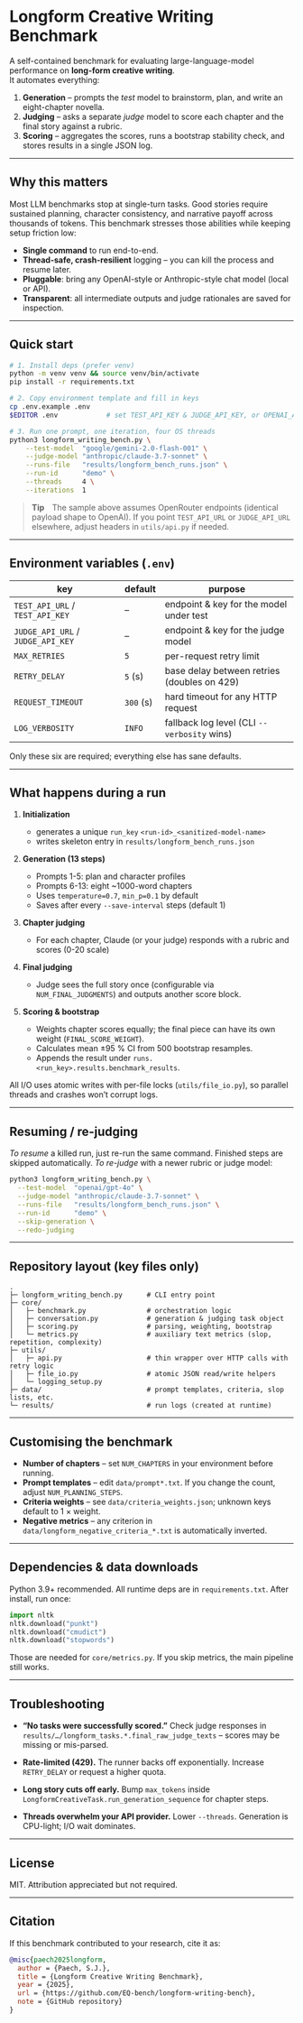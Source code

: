 # Longform Creative Writing Benchmark

A self-contained benchmark for evaluating large-language-model performance on **long-form creative writing**.  
It automates everything:

1. **Generation** – prompts the *test* model to brainstorm, plan, and write an eight-chapter novella.  
2. **Judging** – asks a separate *judge* model to score each chapter and the final story against a rubric.  
3. **Scoring** – aggregates the scores, runs a bootstrap stability check, and stores results in a single JSON log.

---

## Why this matters
Most LLM benchmarks stop at single-turn tasks.  Good stories require sustained planning, character consistency, and narrative payoff across thousands of tokens.  This benchmark stresses those abilities while keeping setup friction low:

* **Single command** to run end-to-end.
* **Thread-safe, crash-resilient** logging – you can kill the process and resume later.
* **Pluggable**: bring any OpenAI-style or Anthropic-style chat model (local or API).
* **Transparent**: all intermediate outputs and judge rationales are saved for inspection.

---

## Quick start

```bash
# 1. Install deps (prefer venv)
python -m venv venv && source venv/bin/activate
pip install -r requirements.txt

# 2. Copy environment template and fill in keys
cp .env.example .env
$EDITOR .env            # set TEST_API_KEY & JUDGE_API_KEY, or OPENAI_API_KEY

# 3. Run one prompt, one iteration, four OS threads
python3 longform_writing_bench.py \
    --test-model  "google/gemini-2.0-flash-001" \
    --judge-model "anthropic/claude-3.7-sonnet" \
    --runs-file   "results/longform_bench_runs.json" \
    --run-id      "demo" \
    --threads     4 \
    --iterations  1
````

> **Tip** The sample above assumes OpenRouter endpoints (identical payload shape to OpenAI).
> If you point `TEST_API_URL` or `JUDGE_API_URL` elsewhere, adjust headers in `utils/api.py` if needed.

---

## Environment variables (`.env`)

| key                               | default   | purpose                                     |
| --------------------------------- | --------- | ------------------------------------------- |
| `TEST_API_URL` / `TEST_API_KEY`   | –         | endpoint & key for the model under test     |
| `JUDGE_API_URL` / `JUDGE_API_KEY` | –         | endpoint & key for the judge model          |
| `MAX_RETRIES`                     | `5`       | per-request retry limit                     |
| `RETRY_DELAY`                     | `5` (s)   | base delay between retries (doubles on 429) |
| `REQUEST_TIMEOUT`                 | `300` (s) | hard timeout for any HTTP request           |
| `LOG_VERBOSITY`                   | `INFO`    | fallback log level (CLI `--verbosity` wins) |

Only these six are required; everything else has sane defaults.

---

## What happens during a run

1. **Initialization**

   * generates a unique `run_key` `<run-id>_<sanitized-model-name>`
   * writes skeleton entry in `results/longform_bench_runs.json`

2. **Generation (13 steps)**

   * Prompts 1-5: plan and character profiles
   * Prompts 6-13: eight \~1000-word chapters
   * Uses `temperature=0.7`, `min_p=0.1` by default
   * Saves after every `--save-interval` steps (default 1)

3. **Chapter judging**

   * For each chapter, Claude (or your judge) responds with a rubric and scores (0-20 scale)

4. **Final judging**

   * Judge sees the full story once (configurable via `NUM_FINAL_JUDGMENTS`) and outputs another score block.

5. **Scoring & bootstrap**

   * Weights chapter scores equally; the final piece can have its own weight (`FINAL_SCORE_WEIGHT`).
   * Calculates mean ±95 % CI from 500 bootstrap resamples.
   * Appends the result under `runs.<run_key>.results.benchmark_results`.

All I/O uses atomic writes with per-file locks (`utils/file_io.py`), so parallel threads and crashes won’t corrupt logs.

---

## Resuming / re-judging

*To resume* a killed run, just re-run the same command.  Finished steps are skipped automatically.
*To re-judge* with a newer rubric or judge model:

```bash
python3 longform_writing_bench.py \
  --test-model  "openai/gpt-4o" \
  --judge-model "anthropic/claude-3.7-sonnet" \
  --runs-file   "results/longform_bench_runs.json" \
  --run-id      "demo" \
  --skip-generation \
  --redo-judging
```

---

## Repository layout (key files only)

```
.
├─ longform_writing_bench.py      # CLI entry point
├─ core/
│   ├─ benchmark.py               # orchestration logic
│   ├─ conversation.py            # generation & judging task object
│   ├─ scoring.py                 # parsing, weighting, bootstrap
│   └─ metrics.py                 # auxiliary text metrics (slop, repetition, complexity)
├─ utils/
│   ├─ api.py                     # thin wrapper over HTTP calls with retry logic
│   ├─ file_io.py                 # atomic JSON read/write helpers
│   └─ logging_setup.py
├─ data/                          # prompt templates, criteria, slop lists, etc.
└─ results/                       # run logs (created at runtime)
```

---

## Customising the benchmark

* **Number of chapters** – set `NUM_CHAPTERS` in your environment before running.
* **Prompt templates** – edit `data/prompt*.txt`.  If you change the count, adjust `NUM_PLANNING_STEPS`.
* **Criteria weights** – see `data/criteria_weights.json`; unknown keys default to 1 × weight.
* **Negative metrics** – any criterion in `data/longform_negative_criteria_*.txt` is automatically inverted.

---

## Dependencies & data downloads

Python 3.9+ recommended.  All runtime deps are in `requirements.txt`.
After install, run once:

```python
import nltk
nltk.download("punkt")
nltk.download("cmudict")
nltk.download("stopwords")
```

Those are needed for `core/metrics.py`.  If you skip metrics, the main pipeline still works.

---

## Troubleshooting

* **“No tasks were successfully scored.”**
  Check judge responses in `results/…/longform_tasks.*.final_raw_judge_texts` – scores may be missing or mis-parsed.

* **Rate-limited (429).**
  The runner backs off exponentially.  Increase `RETRY_DELAY` or request a higher quota.

* **Long story cuts off early.**
  Bump `max_tokens` inside `LongformCreativeTask.run_generation_sequence` for chapter steps.

* **Threads overwhelm your API provider.**
  Lower `--threads`.  Generation is CPU-light; I/O wait dominates.

---

## License

MIT.  Attribution appreciated but not required.

---

## Citation

If this benchmark contributed to your research, cite it as:

```bibtex
@misc{paech2025longform,
  author = {Paech, S.J.},
  title = {Longform Creative Writing Benchmark},
  year = {2025},
  url = {https://github.com/EQ-bench/longform-writing-bench},
  note = {GitHub repository}
}
```
